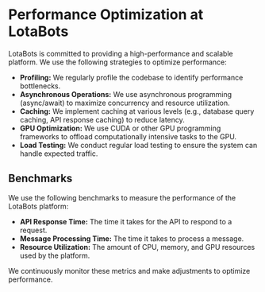 # Performance Optimization at LotaBots

LotaBots is committed to providing a high-performance and scalable platform. We use the following strategies to optimize performance:

-   **Profiling:** We regularly profile the codebase to identify performance bottlenecks.
-   **Asynchronous Operations:** We use asynchronous programming (async/await) to maximize concurrency and resource utilization.
-   **Caching:** We implement caching at various levels (e.g., database query caching, API response caching) to reduce latency.
-   **GPU Optimization:** We use CUDA or other GPU programming frameworks to offload computationally intensive tasks to the GPU.
-   **Load Testing:** We conduct regular load testing to ensure the system can handle expected traffic.

## Benchmarks

We use the following benchmarks to measure the performance of the LotaBots platform:

-   **API Response Time:** The time it takes for the API to respond to a request.
-   **Message Processing Time:** The time it takes to process a message.
-   **Resource Utilization:** The amount of CPU, memory, and GPU resources used by the platform.

We continuously monitor these metrics and make adjustments to optimize performance. 